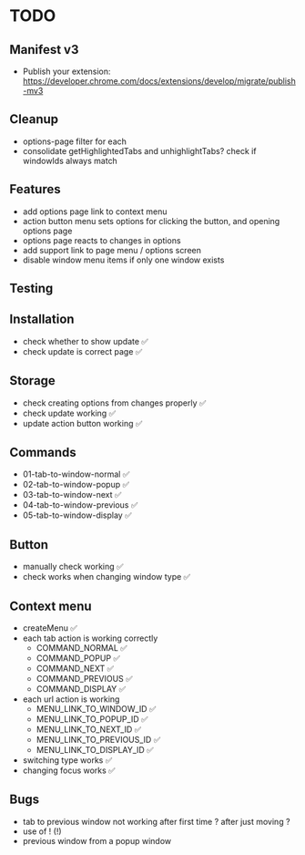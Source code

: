 # TODO

## Manifest v3

- Publish your extension: https://developer.chrome.com/docs/extensions/develop/migrate/publish-mv3

## Cleanup

- options-page filter for each
- consolidate getHighlightedTabs and unhighlightTabs? check if windowIds always match

## Features

- add options page link to context menu
- action button menu sets options for clicking the button, and opening options page
- options page reacts to changes in options
- add support link to page menu / options screen
- disable window menu items if only one window exists

## Testing

## Installation

- check whether to show update ✅
- check update is correct page ✅

## Storage

- check creating options from changes properly ✅
- check update working ✅
- update action button working ✅

## Commands

- 01-tab-to-window-normal ✅
- 02-tab-to-window-popup ✅
- 03-tab-to-window-next ✅
- 04-tab-to-window-previous ✅
- 05-tab-to-window-display ✅

## Button

- manually check working ✅
- check works when changing window type ✅

## Context menu

- createMenu ✅
- each tab action is working correctly
  - COMMAND_NORMAL ✅
  - COMMAND_POPUP ✅
  - COMMAND_NEXT ✅
  - COMMAND_PREVIOUS ✅
  - COMMAND_DISPLAY ✅
- each url action is working
  - MENU_LINK_TO_WINDOW_ID ✅
  - MENU_LINK_TO_POPUP_ID ✅
  - MENU_LINK_TO_NEXT_ID ✅
  - MENU_LINK_TO_PREVIOUS_ID ✅
  - MENU_LINK_TO_DISPLAY_ID ✅
- switching type works ✅
- changing focus works ✅

## Bugs

- tab to previous window not working after first time ? after just moving ?
- use of ! (!)
- previous window from a popup window
